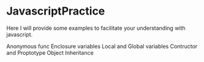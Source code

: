 # JavascriptPractice

Here I will provide some examples to facilitate your understanding with javascript.

Anonymous func
Enclosure variables
Local and Global variables
Contructor and Proptotype
Object
Inheritance
